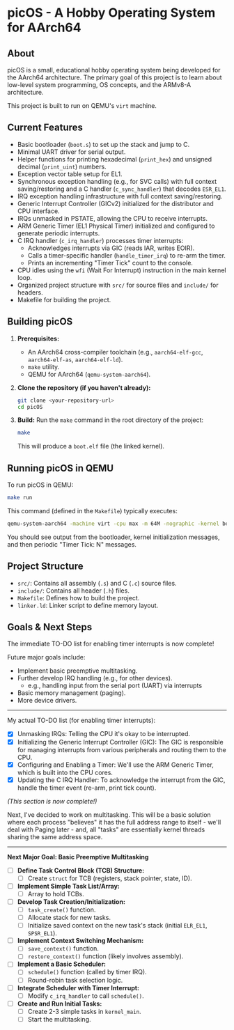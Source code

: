 # picOS - A Hobby Operating System for AArch64

## About

picOS is a small, educational hobby operating system being developed for the AArch64 architecture. The primary goal of this project is to learn about low-level system programming, OS concepts, and the ARMv8-A architecture.

This project is built to run on QEMU's `virt` machine.

## Current Features

*   Basic bootloader (`boot.s`) to set up the stack and jump to C.
*   Minimal UART driver for serial output.
*   Helper functions for printing hexadecimal (`print_hex`) and unsigned decimal (`print_uint`) numbers.
*   Exception vector table setup for EL1.
*   Synchronous exception handling (e.g., for SVC calls) with full context saving/restoring and a C handler (`c_sync_handler`) that decodes `ESR_EL1`.
*   IRQ exception handling infrastructure with full context saving/restoring.
*   Generic Interrupt Controller (GICv2) initialized for the distributor and CPU interface.
*   IRQs unmasked in PSTATE, allowing the CPU to receive interrupts.
*   ARM Generic Timer (EL1 Physical Timer) initialized and configured to generate periodic interrupts.
*   C IRQ handler (`c_irq_handler`) processes timer interrupts:
    *   Acknowledges interrupts via GIC (reads IAR, writes EOIR).
    *   Calls a timer-specific handler (`handle_timer_irq`) to re-arm the timer.
    *   Prints an incrementing "Timer Tick" count to the console.
*   CPU idles using the `wfi` (Wait For Interrupt) instruction in the main kernel loop.
*   Organized project structure with `src/` for source files and `include/` for headers.
*   Makefile for building the project.

## Building picOS

1.  **Prerequisites:**
    *   An AArch64 cross-compiler toolchain (e.g., `aarch64-elf-gcc`, `aarch64-elf-as`, `aarch64-elf-ld`).
    *   `make` utility.
    *   QEMU for AArch64 (`qemu-system-aarch64`).

2.  **Clone the repository (if you haven't already):**
    ```sh
    git clone <your-repository-url>
    cd picOS
    ```

3.  **Build:**
    Run the `make` command in the root directory of the project:
    ```sh
    make
    ```
    This will produce a `boot.elf` file (the linked kernel).

## Running picOS in QEMU

To run picOS in QEMU:

```sh
make run
```

This command (defined in the `Makefile`) typically executes:
```sh
qemu-system-aarch64 -machine virt -cpu max -m 64M -nographic -kernel boot.elf
```

You should see output from the bootloader, kernel initialization messages, and then periodic "Timer Tick: N" messages.

## Project Structure

*   `src/`: Contains all assembly (`.s`) and C (`.c`) source files.
*   `include/`: Contains all header (`.h`) files.
*   `Makefile`: Defines how to build the project.
*   `linker.ld`: Linker script to define memory layout.

## Goals & Next Steps

The immediate TO-DO list for enabling timer interrupts is now complete!

Future major goals include:
*   Implement basic preemptive multitasking.
*   Further develop IRQ handling (e.g., for other devices).
    *   e.g., handling input from the serial port (UART) via interrupts
*   Basic memory management (paging).
*   More device drivers.

---
My actual TO-DO list (for enabling timer interrupts):

- [x] Unmasking IRQs: Telling the CPU it's okay to be interrupted.
- [x] Initializing the Generic Interrupt Controller (GIC): The GIC is responsible for managing interrupts from various peripherals and routing them to the CPU.
- [x] Configuring and Enabling a Timer: We'll use the ARM Generic Timer, which is built into the CPU cores.
- [x] Updating the C IRQ Handler: To acknowledge the interrupt from the GIC, handle the timer event (re-arm, print tick count).

*(This section is now complete!)*

Next, I've decided to work on multitasking.  This will be a basic solution where each process "believes" it has the full address range to itself - we'll deal with Paging later - and, all "tasks" are essentially kernel threads sharing the same address space.

---
**Next Major Goal: Basic Preemptive Multitasking**

- [ ] **Define Task Control Block (TCB) Structure:**
    - [ ] Create `struct` for TCB (registers, stack pointer, state, ID).
- [ ] **Implement Simple Task List/Array:**
    - [ ] Array to hold TCBs.
- [ ] **Develop Task Creation/Initialization:**
    - [ ] `task_create()` function.
    - [ ] Allocate stack for new tasks.
    - [ ] Initialize saved context on the new task's stack (initial `ELR_EL1`, `SPSR_EL1`).
- [ ] **Implement Context Switching Mechanism:**
    - [ ] `save_context()` function.
    - [ ] `restore_context()` function (likely involves assembly).
- [ ] **Implement a Basic Scheduler:**
    - [ ] `schedule()` function (called by timer IRQ).
    - [ ] Round-robin task selection logic.
- [ ] **Integrate Scheduler with Timer Interrupt:**
    - [ ] Modify `c_irq_handler` to call `schedule()`.
- [ ] **Create and Run Initial Tasks:**
    - [ ] Create 2-3 simple tasks in `kernel_main`.
    - [ ] Start the multitasking.
